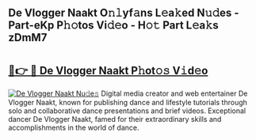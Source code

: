 ## De Vlogger Naakt O𝚗𝚕yf𝚊ns L𝚎a𝚔ed N𝚞𝚍es - Part-eKp P𝚑𝚘tos Vi𝚍𝚎o - H𝚘𝚝 Part L𝚎a𝚔s zDmM7

# <h2><a href="http://kff6elg.oniu.top/?m=De+Vlogger+Naakt">🔗👉 🔴 De Vlogger Naakt P𝚑ot𝚘𝚜 V𝚒d𝚎o</a></h2>

[![De Vlogger Naakt Nu𝚍e𝚜](https://i.imgur.com/0qMVB7G.gif)](http://kff6elg.oniu.top/?m=De+Vlogger+Naakt)
Digital media creator and web entertainer De Vlogger Naakt, known for publishing dance and lifestyle tutorials through solo and collaborative dance presentations and brief videos. Exceptional dancer De Vlogger Naakt, famed for their extraordinary skills and accomplishments in the world of dance.  
